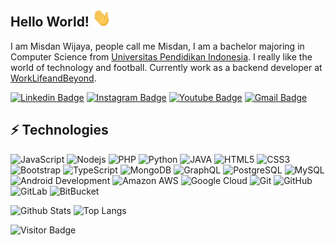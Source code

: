 ## Hello World! <img src="https://raw.githubusercontent.com/misdanwijaya/misdanwijaya/master/wave.gif" width="30px">

I am Misdan Wijaya, people call me Misdan, I am a bachelor majoring in Computer Science from [Universitas Pendidikan Indonesia](https://www.upi.edu/). I really like the world of technology and football. Currently work as a backend developer at [WorkLifeandBeyond](https://www.wlb.co.id/).

[![Linkedin Badge](https://img.shields.io/badge/-misdanwijaya-blue?style=flat-square&logo=Linkedin&logoColor=white&link=https://www.linkedin.com/in/misdanwijaya/)](https://www.linkedin.com/in/misdan-wijaya-747132139/)
[![Instagram Badge](https://img.shields.io/badge/-misdan.wijaya07-purple?style=flat-square&logo=instagram&logoColor=white&link=https://instagram.com/misdan.wijaya07/)](https://www.instagram.com/misdan.wijaya07/?hl=id)
[![Youtube Badge](https://img.shields.io/badge/-MisdanWijaya07-darkred?style=flat-square&logo=youtube&logoColor=white&link=https://www.youtube.com/c/MisdanWijaya07)](https://www.youtube.com/c/MisdanWijaya07)
[![Gmail Badge](https://img.shields.io/badge/-misdan.wijaya07@gmail.com-c14438?style=flat-square&logo=Gmail&logoColor=white&link=mailto:misdan.wijaya07@gmail.com)](mailto:misdan.wijaya07@gmail.com-)

## ⚡ Technologies

![JavaScript](https://img.shields.io/badge/-JavaScript-black?style=flat-square&logo=javascript)
![Nodejs](https://img.shields.io/badge/-Nodejs-black?style=flat-square&logo=Node.js)
![PHP](https://img.shields.io/badge/-PHP-lightblue?style=flat-square&logo=php)
![Python](https://img.shields.io/badge/-Python-black?style=flat-square&logo=Python)
![JAVA](https://img.shields.io/badge/-Java-red?style=flat-square&logo=java)
![HTML5](https://img.shields.io/badge/-HTML5-E34F26?style=flat-square&logo=html5&logoColor=white)
![CSS3](https://img.shields.io/badge/-CSS3-1572B6?style=flat-square&logo=css3)
![Bootstrap](https://img.shields.io/badge/-Bootstrap-563D7C?style=flat-square&logo=bootstrap)
![TypeScript](https://img.shields.io/badge/-TypeScript-inactive?style=flat-square&logo=typescript)
![MongoDB](https://img.shields.io/badge/-MongoDB-black?style=flat-square&logo=mongodb)
![GraphQL](https://img.shields.io/badge/-GraphQL-white?style=flat-square&logo=graphql)
![PostgreSQL](https://img.shields.io/badge/-PostgreSQL-9cf?style=flat-square&logo=postgresql)
![MySQL](https://img.shields.io/badge/-MySQL-black?style=flat-square&logo=mysql)
![Android Development](https://img.shields.io/badge/-Android-lightgrey?style=flat-square&logo=android)
![Amazon AWS](https://img.shields.io/badge/Amazon%20AWS-232F3E?style=flat-square&logo=amazon-aws)
![Google Cloud](https://img.shields.io/badge/Google%20Cloud-black?style=flat-square&logo=google-cloud)
![Git](https://img.shields.io/badge/-Git-black?style=flat-square&logo=git)
![GitHub](https://img.shields.io/badge/-GitHub-181717?style=flat-square&logo=github)
![GitLab](https://img.shields.io/badge/-GitLab-FCA121?style=flat-square&logo=gitlab)
![BitBucket](https://img.shields.io/badge/-BitBucket-darkblue?style=flat-square&logo=bitbucket)

![Github Stats](https://github-readme-stats.vercel.app/api?username=misdanwijaya&count_private=true&show_icons=true&include_all_commits=true)
![Top Langs](https://github-readme-stats.vercel.app/api/top-langs/?username=misdanwijaya&hide=TeX&layout=compact)

![Visitor Badge](https://visitor-badge.laobi.icu/badge?page_id=misdanwijaya.misdanwijaya)
